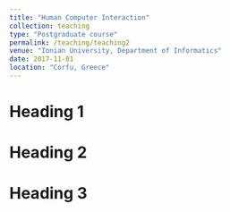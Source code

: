 ```yaml
---
title: "Human Computer Interaction"
collection: teaching
type: "Postgraduate course"
permalink: /teaching/teaching2
venue: "Ionian University, Department of Informatics"
date: 2017-11-01
location: "Corfu, Greece"
---
```


Heading 1
======

Heading 2
======

Heading 3
======
